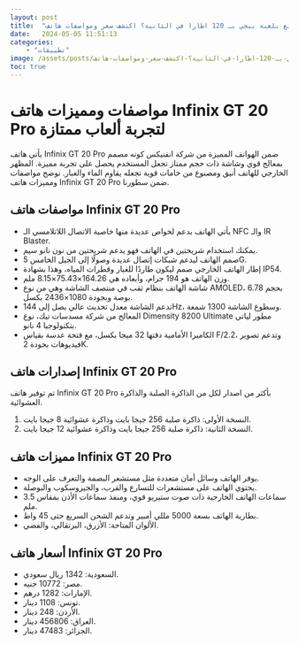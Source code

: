 ```yaml
---
layout: post
title:  "كيف تستمتع بلعبة ببجي بـ 120 اطارا في الثانية؟ اكتشف سعر ومواصفات هاتف Infinix GT 20 Pro، اللي هو مخصص خصيصًا للألعاب وبيتميز بادائه القوي!"
date:   2024-05-05 11:51:13
categories: 
    - "تطبيقات"
image: /assets/posts/كيف-تستمتع-بلعبة-ببجي-بـ-120-اطارا-في-الثانية؟-اكتشف-سعر-ومواصفات-هاتف-infinix-gt-20-pro،-اللي-هو-مخصص-خصيصًا-للألعاب-وبيتميز-بادائه-القوي/thumbnail.webp
toc: true
---
```

# مواصفات ومميزات هاتف Infinix GT 20 Pro لتجربة ألعاب ممتازة

يأتي هاتف Infinix GT 20 Pro ضمن الهواتف المميزة من شركة انفنيكس كونه مصمم بمعالج قوي وشاشة ذات حجم ممتاز تجعل المستخدم يحصل على تجربة مميزة. المظهر الخارجي للهاتف أنيق ومصنوع من خامات قوية تجعله يقاوم الماء والغبار. نوضح مواصفات ومميزات هاتف Infinix GT 20 Pro ضمن سطورنا.

## مواصفات هاتف Infinix GT 20 Pro

- يأتي الهاتف بدعم لخواص عديدة منها خاصية الاتصال اللاتلامسي الـ NFC والـ IR Blaster.
- يمكنك استخدام شريحتين في الهاتف فهو يدعم شريحتين من نون نانو سيم.
- صمم الهاتف ليدعم شبكات إتصال عديدة وصولًا إلى الجيل الخامس 5G.
- إطار الهاتف الخارجي صمم ليكون طاردًا للغبار وقطرات المياه، وهذا بشهادة IP54.
- وزن الهاتف هو 194 جرام، وأبعاده هي 164.26×75.43×8.15 ملم.
- شاشة الهاتف بنظام ثقب في منتصف الشاشة وهي من نوع AMOLED، بحجم 6.78 بوصة وبجودة 1080×2436 بكسل.
- تدعم الشاشة معدل تحديث عالي يصل إلى 144Hz، وسطوع الشاشة 1300 شمعة.
- المعالج من شركة مسدسات تيك، نوع Dimensity 8200 Ultimate مطور لياتي بتكنولوجيا 4 نانو.
- الكاميرا الأمامية دقتها 32 ميجا بكسل، مع فتحة عدسة بقياس F/2.2، وتدعم تصوير فيديوهات بجودة 2K.

## إصدارات هاتف Infinix GT 20 Pro

تم توفير هاتف Infinix GT 20 Pro بأكثر من اصدار لكل من الذاكرة الصلبة والذاكرة العشوائية.

1. النسخة الأولى: ذاكرة صلبة 256 جيجا بايت وذاكرة عشوائية 8 جيجا بايت.
2. النسخة الثانية: ذاكرة صلبة 256 جيجا بايت وذاكرة عشوائية 12 جيجا بايت.

## مميزات هاتف Infinix GT 20 Pro

- يوفر الهاتف وسائل أمان متعددة مثل مستشعر البصمة والتعرف على الوجه.
- يحتوي الهاتف على مستشعرات للتسارع والقرب، والجيروسكوب والبوصلة.
- سماعات الهاتف الخارجية ذات صوت ستيريو قوي، ومنفذ سماعات الأذن بمقاس 3.5 ملم.
- بطارية الهاتف بسعة 5000 مللي أمبير وتدعم الشحن السريع حتى 45 واط.
- الألوان المتاحة: الأزرق، البرتقالي، والفضي.

## أسعار هاتف Infinix GT 20 Pro

- السعودية: 1342 ريال سعودي.
- مصر: 10772 جنيه.
- الإمارات: 1282 درهم.
- تونس: 1108 دينار.
- الأردن: 248 دينار.
- العراق: 456806 دينار.
- الجزائر: 47483 دينار.

